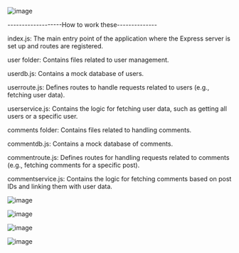 ![image](https://github.com/user-attachments/assets/d55a3dcc-bede-44c7-be80-59445a70e027)



-------------------How to work these--------------


index.js: The main entry point of the application where the Express server is set up and routes are registered.

user folder: Contains files related to user management.

userdb.js: Contains a mock database of users.

userroute.js: Defines routes to handle requests related to users (e.g., fetching user data).

userservice.js: Contains the logic for fetching user data, such as getting all users or a specific user.

comments folder: Contains files related to handling comments.

commentdb.js: Contains a mock database of comments.

commentroute.js: Defines routes for handling requests related to comments (e.g., fetching comments for a specific post).

commentservice.js: Contains the logic for fetching comments based on post IDs and linking them with user data.





![image](https://github.com/user-attachments/assets/aa6867bd-4d92-4d8d-8f91-62b918879e0f)



![image](https://github.com/user-attachments/assets/18fb6b3e-06f4-4cae-ba0d-30f38d94d992)



![image](https://github.com/user-attachments/assets/2d895bf4-f7fa-4590-9b84-191e2fe987a5)



![image](https://github.com/user-attachments/assets/510fd9e3-6615-4725-ab91-08c6f23511d2)







